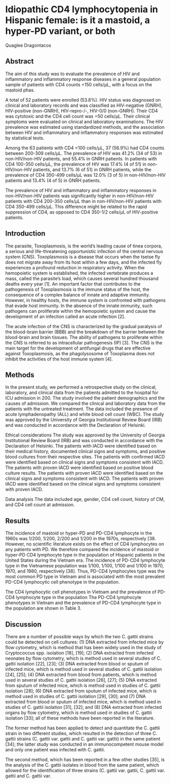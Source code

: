 # Idiopathic CD4 lymphocytopenia in Hispanic female: is it a mastoid, a hyper-PD variant, or both
Quaglee Dragontacos


## Abstract
The aim of this study was to evaluate the prevalence of HIV and inflammatory and inflammatory response diseases in a general population sample of patients with CD4 counts =150 cells/µL, with a focus on the mastoid phas.

A total of 52 patients were enrolled (53.8%). HIV status was diagnosed on clinical and laboratory records and was classified as HIV-negative (GNRH), HIV-positive (non-GNRH), HIV-repro-/-, HIV-0/0 (non-GNRH). Their CD4 was cytotoxic and the CD4 cell count was =50 cells/µL. Their clinical symptoms were evaluated on clinical and laboratory examinations. The HIV prevalence was estimated using standardized methods, and the association between HIV and inflammatory and inflammatory responses was estimated by statistical tests.

Among the 63 patients with CD4 <100 cells/µL, 37 (56.9%) had CD4 counts between 200-309 cells/µL. The prevalence of HIV was 41.2% (34 of 53) in non-HIV/non-HIV patients, and 55.4% in GNRH patients. In patients with CD4 100-350 cells/µL, the prevalence of HIV was 17.4% (4 of 51) in non-HIV/non-HIV patients, and 13.7% (6 of 51) in GNRH patients, while the prevalence of CD4 350-499 cells/µL was 12.0% (3 of 5) in non-HIV/non-HIV patients and 13.4% (4 of 5) in GNRH patients.

The prevalence of HIV and inflammatory and inflammatory responses in non-HIV/non-HIV patients was significantly higher in non-HIV/non-HIV patients with CD4 200-350 cells/µL than in non-HIV/non-HIV patients with CD4 350-499 cells/µL. This difference might be related to the rapid suppression of CD4, as opposed to CD4 350-1/2 cells/µL of HIV-positive patients.


## Introduction
The parasite, Toxoplasmosis, is the world’s leading cause of tinea corpora, a serious and life-threatening opportunistic infection of the central nervous system (CNS). Toxoplasmosis is a disease that occurs when the tsetse fly does not migrate away from its host within a few days, and the infected fly experiences a profound reduction in respiratory activity. When the hemopoietic system is established, the infected vertebrate produces a mass, called the parasite’s load, which causes several hundred thousand deaths every year [1]. An important factor that contributes to the pathogenesis of Toxoplasmosis is the immune status of the host, the consequence of a complex balance of innate and adaptive immunity. However, in healthy hosts, the immune system is confronted with pathogens that evade host immunity. In the absence of the innate immunity, such pathogens can proliferate within the hemopoietic system and cause the development of an infection called an acute infection [2].

The acute infection of the CNS is characterized by the gradual paralysis of the blood-brain barrier (BBB) and the breakdown of the barrier between the blood-brain and brain tissues. The ability of pathogens to proliferate within the CNS is referred to as intracellular pathogenesis (IP) [3]. The CNS is the main target for the development of antifungal drugs that are effective against Toxoplasmosis, as the phagolysosome of Toxoplasma does not inhibit the activities of the host immune system [4].


## Methods

In the present study, we performed a retrospective study on the clinical, laboratory, and clinical data from the patients admitted to the hospital for ICU admission in 200. The study involved the patient demographics and the causes of admission. We compared the clinical and laboratory data from the patients with the untreated treatment. The data included the presence of acute lymphadenopathy (ALL) and white blood cell count (WBC). The study was approved by the University of Georgia Institutional Review Board (IRB) and was conducted in accordance with the Declaration of Helsinki.

Ethical considerations
The study was approved by the University of Georgia Institutional Review Board (IRB) and was conducted in accordance with the Declaration of Helsinki. The patients with IACD were identified based on their medical history, documented clinical signs and symptoms, and positive blood cultures from their respective sites. The patients with confirmed IACD were identified based on clinical signs and symptoms consistent with IACD. The patients with proven IACD were identified based on positive blood culture results. The patients with proven IACD were identified based on the clinical signs and symptoms consistent with IACD. The patients with proven IACD were identified based on the clinical signs and symptoms consistent with proven IACD.

Data analysis
The data included age, gender, CD4 cell count, history of CM, and CD4 cell count at admission.


## Results
The incidence of mastoid or hyper-PD and PD-CD4 lymphocyte in the 1960s was 1/200, 1/200, 2/200 and 1/200 in the 1970s, respectively [38. However, no scientific literature exists on the effect of CD4 lymphocytes on any patients with PD. We therefore compared the incidence of mastoid or hyper-PD CD4 lymphocyte type in the population of Hispanic patients in the United States during the Vietnam era. The incidence of PD-CD4 lymphocyte type in the Vietnamese population was 1/100, 1/100, 1/100 and 1/100 in 1970, 1970, and 1980, respectively [38]. Thus, PD-CD4 lymphocytes type was the most common PD type in Vietnam and is associated with the most prevalent PD-CD4 lymphocytic cell phenotype in the population.

The CD4 lymphocytic cell phenotypes in Vietnam and the prevalence of PD-CD4 lymphocyte type in the population
The PD-CD4 lymphocyte phenotypes in Vietnam and the prevalence of PD-CD4 lymphocyte type in the population are shown in Table 3.


## Discussion
There are a number of possible ways by which the two C. gattii strains could be detected on cell cultures: (1) DNA extracted from infected mice by flow cytometry, which is method that has been widely used in the study of Cryptococcus spp. isolation [18], [19]; (2) DNA extracted from infected neonates by flow cytometry, which is method used in several studies of C. gattii isolation [22], [23]; (3) DNA extracted from blood or sputum of infected mice, which is method used in several studies of C. gattii isolation [24], [25]; (4) DNA extracted from blood from patients, which is method used in several studies of C. gattii isolation [26], [27]; (5) DNA extracted from sputum of infected mice, which is method used in studies of C. gattii isolation [28]; (6) DNA extracted from sputum of infected mice, which is method used in studies of C. gattii isolation [29], [30]; and (7) DNA extracted from blood or sputum of infected mice, which is method used in studies of C. gattii isolation [31], [32]; and (8) DNA extracted from infected organs by flow cytometry, which is method used in studies of C. gattii isolation [33]; all of these methods have been reported in the literature.

The former method has been applied to detect and quantitate the C. gattii strain in two different studies, which resulted in the detection of three C. gattii strains (C. gattii var. gattii and C. gattii var. gattii) in the same patient [34]; the latter study was conducted in an immunocompetent mouse model and only one patient was infected with C. gattii.

The second method, which has been reported in a few other studies [35], is the analysis of the C. gattii isolates in blood from the same patient, which allowed for the identification of three strains (C. gattii var. gattii, C. gattii var. gattii and C. gattii var.

